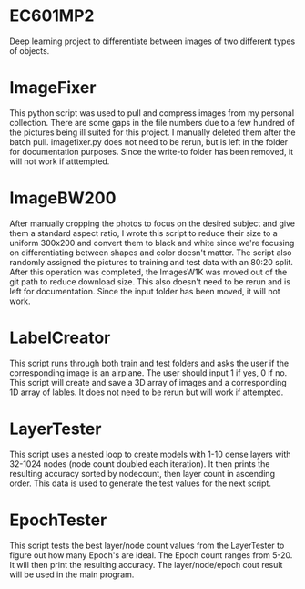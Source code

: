 # EC601MP2
Deep learning project to differentiate between images of two different types of objects.

# ImageFixer
This python script was used to pull and compress images from my personal collection. There are some gaps in the file numbers due to a few hundred of the pictures being ill suited for this project. I manually deleted them after the batch pull. imagefixer.py does not need to be rerun, but is left in the folder for documentation purposes. Since the write-to folder has been removed, it will not work if atttempted.

# ImageBW200

After manually cropping the photos to focus on the desired subject and give them a standard aspect ratio, I wrote this script to reduce their size to a uniform 300x200 and convert them to black and white since we're focusing on differentiating between shapes and color doesn't matter. The script also randomly assigned the pictures to training and test data with an 80:20 split. After this operation was completed, the ImagesW1K was moved out of the git path to reduce download size. This also doesn't need to be rerun and is left for documentation. Since the input folder has been moved, it will not work.

# LabelCreator

This script runs through both train and test folders and asks the user if the corresponding image is an airplane. The user should input 1 if yes, 0 if no. This script will create and save a 3D array of images and a corresponding 1D array of lables. It does not need to be rerun but will work if attempted.

# LayerTester

This script uses a nested loop to create models with 1-10 dense layers with 32-1024 nodes (node count doubled each iteration). It then prints the resulting accuracy sorted by nodecount, then layer count in ascending order. This data is used to generate the test values for the next script. 

# EpochTester

This script tests the best layer/node count values from the LayerTester to figure out how many Epoch's are ideal. The Epoch count ranges from 5-20. It will then print the resulting accuracy. The layer/node/epoch cout result will be used in the main program.
